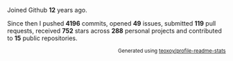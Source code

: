 Joined Github **12** years ago.

Since then I pushed **4196** commits, opened **49** issues, submitted **119** pull requests, received **752** stars across **288** personal projects and contributed to **15** public repositories.

<p align="right"><sub>Generated using <a href="https://github.com/marketplace/actions/profile-readme-stats">teoxoy/profile-readme-stats</a></sub></p>
